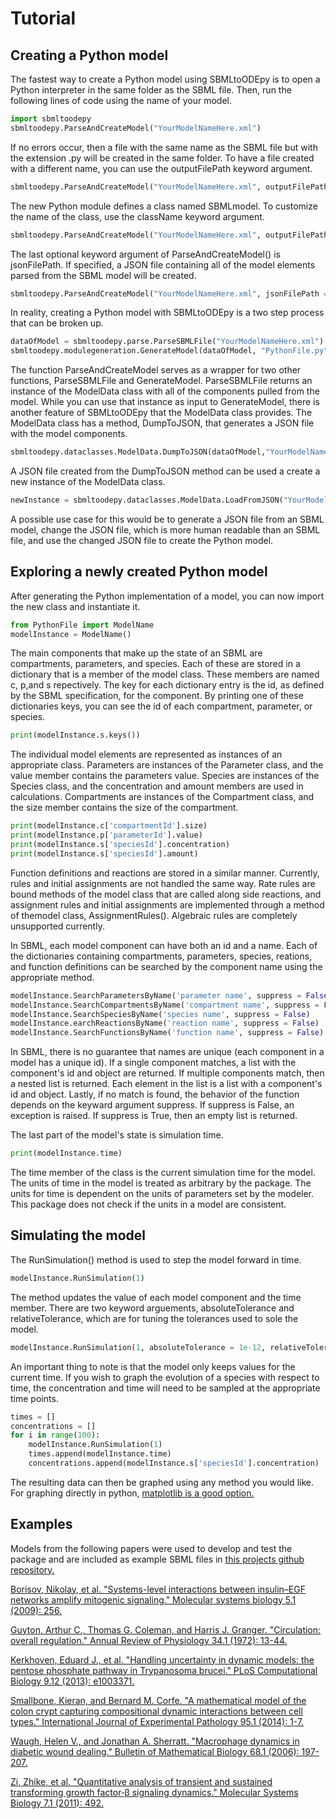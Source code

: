 # Tutorial

## Creating a Python model

The fastest way to create a Python model using SBMLtoODEpy is to open a Python interpreter in the same folder as the SBML file. Then, run the following lines of code using the name of your model.

```python
import sbmltoodepy
sbmltoodepy.ParseAndCreateModel("YourModelNameHere.xml")
```

If no errors occur, then a file with the same name as the SBML file but with the extension .py will be created in the same folder. To have a file created with a different name, you can use the outputFilePath keyword argument.

```python
sbmltoodepy.ParseAndCreateModel("YourModelNameHere.xml", outputFilePath = "PythonFile.py")
```

The new Python module defines a class named SBMLmodel. To customize the name of the class, use the className keyword argument.

```python
sbmltoodepy.ParseAndCreateModel("YourModelNameHere.xml", outputFilePath = "PythonFile.py", className = "ModelName")
```

The last optional keyword argument of ParseAndCreateModel() is jsonFilePath. If specified, a JSON file containing all of the model elements parsed from the SBML model will be created.

```python
sbmltoodepy.ParseAndCreateModel("YourModelNameHere.xml", jsonFilePath = "YourModelNameHere.json", outputFilePath = "PythonFile.py", className = "ModelName")
```

In reality, creating a Python model with SBMLtoODEpy is a two step process that can be broken up.

```python
dataOfModel = sbmltoodepy.parse.ParseSBMLFile("YourModelNameHere.xml")
sbmltoodepy.modulegeneration.GenerateModel(dataOfModel, "PythonFile.py", objectName = "ModelName")
```

The function ParseAndCreateModel serves as a wrapper for two other functions, ParseSBMLFile and GenerateModel.
ParseSBMLFile returns an instance of the ModelData class with all of the components pulled from the model.
While you can use that instance as input to GenerateModel, there is another feature of SBMLtoODEpy that the ModelData class provides.
The ModelData class has a method, DumpToJSON, that generates a JSON file with the model components.

```python
sbmltoodepy.dataclasses.ModelData.DumpToJSON(dataOfModel,"YourModelNameHere.json")
```

A JSON file created from the DumpToJSON method can be used a create a new instance of the ModelData class.

```python
newInstance = sbmltoodepy.dataclasses.ModelData.LoadFromJSON("YourModelNameHere.json")
```

A possible use case for this would be to generate a JSON file from an SBML model, change the JSON file, which is more human readable than an SBML file, and use the changed JSON file to create the Python model.


## Exploring a newly created Python model

After generating the Python implementation of a model, you can now import the new class and instantiate it.

```python
from PythonFile import ModelName
modelInstance = ModelName()
```

The main components that make up the state of an SBML are compartments, parameters, and species. Each of these are stored in a dictionary that is a member of the model class. These members are named c, p,and s repectively.
The key for each dictionary entry is the id, as defined by the SBML specification, for the component. By printing one of these dictionaries keys, you can see the id of each compartment, parameter, or species.

```python
print(modelInstance.s.keys())
```

The individual model elements are represented as instances of an appropriate class. Parameters are instances of the Parameter class, and the value member contains the parameters value.
Species are instances of the Species class, and the concentration and amount members are used in calculations. Compartments are instances of the Compartment class, and the size member contains the size of the compartment.

```python
print(modelInstance.c['compartmentId'].size)
print(modelInstance.p['parameterId'].value)
print(modelInstance.s['speciesId'].concentration)
print(modelInstance.s['speciesId'].amount)
```

Function definitions and reactions are stored in a similar manner.
Currently, rules and initial assignments are not handled the same way.
Rate rules are bound methods of the model class that are called along side reactions, and assignment rules and initial assignments are implemented through a method of themodel class, AssignmentRules().
Algebraic rules are completely unsupported currently.

In SBML, each model component can have both an id and a name. 
Each of the dictionaries containing compartments, parameters, species, reations, and function definitions can be searched by the component name using the appropriate method.

```python
modelInstance.SearchParametersByName('parameter name', suppress = False)
modelInstance.SearchCompartmentsByName('compartment name', suppress = False)
modelInstance.SearchSpeciesByName('species name', suppress = False)
modelInstance.earchReactionsByName('reaction name', suppress = False)
modelInstance.SearchFunctionsByName('function name', suppress = False)
```

In SBML, there is no guarantee that names are unique (each component in a model has a unique id). If a single component matches, a list with the component's id and object are returned.
If multiple components match, then a nested list is returned. Each element in the list is a list with a component's id and object.
Lastly, if no match is found, the behavior of the function depends on the keyward argument suppress. If suppress is False, an exception is raised. If suppress is True, then an empty list is returned.

The last part of the model's state is simulation time.

```python
print(modelInstance.time)
```

The time member of the class is the current simulation time for the model. The units of time in the model is treated as arbitrary by the package. The units for time is dependent on the units of parameters set by the modeler. This package does not check if the units in a model are consistent.

## Simulating the model

The RunSimulation() method is used to step the model forward in time.

```python
modelInstance.RunSimulation(1)
```

The method updates the value of each model component and the time member. There are two keyword arguements, absoluteTolerance and relativeTolerance, which are for tuning the tolerances used to sole the model.

```python
modelInstance.RunSimulation(1, absoluteTolerance = 1e-12, relativeTolerance = 1e-6)
```

An important thing to note is that the model only keeps values for the current time. If you wish to graph the evolution of a species with respect to time, the concentration and time will need to be sampled at the appropriate time points.

```python
times = []
concentrations = []
for i in range(100):
	modelInstance.RunSimulation(1)
	times.append(modelInstance.time)
	concentrations.append(modelInstance.s['speciesId'].concentration)
```

The resulting data can then be graphed using any method you would like. For graphing directly in python, [matplotlib is a good option.](https://matplotlib.org/)

## Examples
Models from the following papers were used to develop and test the package and are included as example SBML files in [this projects github repository.](https://github.com/SMRuggiero/sbmltoodepy/tree/master/sbmltoodepy/sbml_files)

[Borisov, Nikolay, et al. "Systems-level interactions between insulin–EGF networks amplify mitogenic signaling." Molecular systems biology 5.1 (2009): 256.][1]

[Guyton, Arthur C., Thomas G. Coleman, and Harris J. Granger. "Circulation: overall regulation." Annual Review of Physiology 34.1 (1972): 13-44.][2]

[Kerkhoven, Eduard J., et al. "Handling uncertainty in dynamic models: the pentose phosphate pathway in Trypanosoma brucei." PLoS Computational Biology 9.12 (2013): e1003371.][3]

[Smallbone, Kieran, and Bernard M. Corfe. "A mathematical model of the colon crypt capturing compositional dynamic interactions between cell types." International Journal of Experimental Pathology 95.1 (2014): 1-7.][4]

[Waugh, Helen V., and Jonathan A. Sherratt. "Macrophage dynamics in diabetic wound dealing." Bulletin of Mathematical Biology 68.1 (2006): 197-207.][5]

[Zi, Zhike, et al. "Quantitative analysis of transient and sustained transforming growth factor‐β signaling dynamics." Molecular Systems Biology 7.1 (2011): 492.][6]

[1]: https://doi.org/10.1038/msb.2009.19
[2]: https://doi.org/10.1146/annurev.ph.34.030172.000305
[3]: https://doi.org/10.1371/journal.pcbi.1003371
[4]: https://dx.doi.org/10.1111%2Fiep.12062
[5]: https://doi.org/10.1007/s11538-005-9022-3
[6]: https://doi.org/10.1038/msb.2011.22
